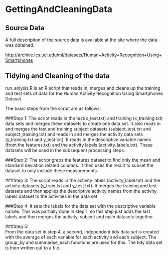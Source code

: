 # GettingAndCleaningData

## Source Data  
A full description of the source data is available at the site where the data was obtained: 

http://archive.ics.uci.edu/ml/datasets/Human+Activity+Recognition+Using+Smartphones 

## Tidying and Cleaning of the data
run_anlysis.R is an R script that reads in, merges and cleans up the training and test sets of data for the Human Activity Recognition Using Smartphones Dataset.

The basic steps from the script are as follows:

###Step 1:
The script reads in the test(x_test.txt) and training (x_training.txt) data sets and merges these datasets to create one data set. It also reads in and merges the test and training subject datasets (subject_test.txt and subject_training.txt) and reads in and merges the activity data sets (y_training.txt and y_test.txt). It reads in the descriptive variable names (from the features.txt) and the activity labels (activity_labels.txt).  These datasets will be used in the subsequent processing steps. 

###Step 2:
The script greps the features dataset to find only the mean and standard deviation related columns.  It then uses the result to subset the dataset to only include these measurements.

###Step 3:
The script reads in the activity labels (activity_label.txt) and the activity datasets (y_train.txt and y_test.txt). It merges the training and test datasets and then applies the descriptive activity names from the activity labels dataset to the activities in the data set

###Step 4:
It sets the labels for the data set with the descriptive variable names.  This was partially done in step 1, so this step just adds the last labels and then merges the activity, subject and main datasets together.

###Step 5:  
From the data set in step 4, a second, independent tidy data set is created with the average of each variable for each activity and each subject. The group_by and summarise_each functions are used for this. The tidy data set is then written out to a file.

